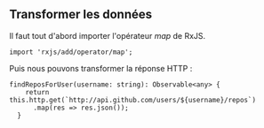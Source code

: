 ## Transformer les données

Il faut tout d'abord importer l'opérateur *map* de RxJS.

    import 'rxjs/add/operator/map';

Puis nous pouvons transformer la réponse HTTP :

    findReposForUser(username: string): Observable<any> {
        return this.http.get(`http://api.github.com/users/${username}/repos`)
          .map(res => res.json());
      }
